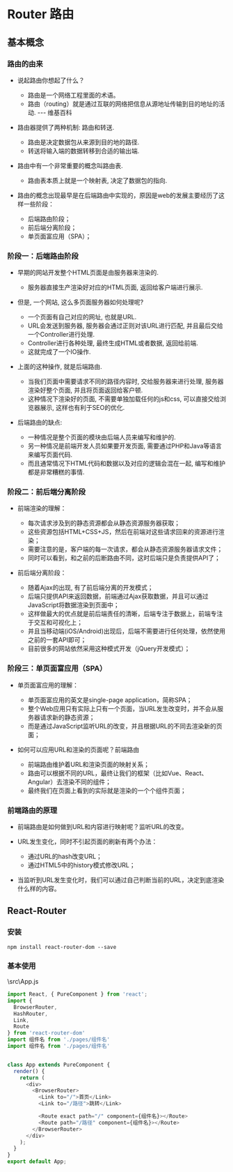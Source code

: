 # Router 路由

## 基本概念

### 路由的由来

* 说起路由你想起了什么？
  - 路由是一个网络工程里面的术语。
  - 路由（routing）就是通过互联的网络把信息从源地址传输到目的地址的活动. --- 维基百科

* 路由器提供了两种机制: 路由和转送.
  - 路由是决定数据包从来源到目的地的路径.
  - 转送将输入端的数据转移到合适的输出端.

* 路由中有一个非常重要的概念叫路由表.
  - 路由表本质上就是一个映射表, 决定了数据包的指向.

* 路由的概念出现最早是在后端路由中实现的，原因是web的发展主要经历了这样一些阶段：
  - 后端路由阶段；
  - 前后端分离阶段；
  - 单页面富应用（SPA）；

### 阶段一：后端路由阶段

* 早期的网站开发整个HTML页面是由服务器来渲染的. 
  - 服务器直接生产渲染好对应的HTML页面, 返回给客户端进行展示.

* 但是, 一个网站, 这么多页面服务器如何处理呢?
  - 一个页面有自己对应的网址, 也就是URL.
  - URL会发送到服务器, 服务器会通过正则对该URL进行匹配, 并且最后交给一个Controller进行处理.
  - Controller进行各种处理, 最终生成HTML或者数据, 返回给前端.
  - 这就完成了一个IO操作.

* 上面的这种操作, 就是后端路由.
  - 当我们页面中需要请求不同的路径内容时, 交给服务器来进行处理, 服务器渲染好整个页面, 并且将页面返回给客户顿.
  - 这种情况下渲染好的页面, 不需要单独加载任何的js和css, 可以直接交给浏览器展示, 这样也有利于SEO的优化.

* 后端路由的缺点:
  - 一种情况是整个页面的模块由后端人员来编写和维护的.
  - 另一种情况是前端开发人员如果要开发页面, 需要通过PHP和Java等语言来编写页面代码.
  - 而且通常情况下HTML代码和数据以及对应的逻辑会混在一起, 编写和维护都是非常糟糕的事情.

### 阶段二：前后端分离阶段

* 前端渲染的理解：
  - 每次请求涉及到的静态资源都会从静态资源服务器获取；
  - 这些资源包括HTML+CSS+JS，然后在前端对这些请求回来的资源进行渲染；
  - 需要注意的是，客户端的每一次请求，都会从静态资源服务器请求文件；
  - 同时可以看到，和之前的后断路由不同，这时后端只是负责提供API了；

* 前后端分离阶段：
  - 随着Ajax的出现, 有了前后端分离的开发模式；
  - 后端只提供API来返回数据，前端通过Ajax获取数据，并且可以通过JavaScript将数据渲染到页面中；
  - 这样做最大的优点就是前后端责任的清晰，后端专注于数据上，前端专注于交互和可视化上；
  - 并且当移动端(iOS/Android)出现后，后端不需要进行任何处理，依然使用之前的一套API即可；
  - 目前很多的网站依然采用这种模式开发（jQuery开发模式）；

### 阶段三：单页面富应用（SPA）

* 单页面富应用的理解：
  - 单页面富应用的英文是single-page application，简称SPA；
  - 整个Web应用只有实际上只有一个页面，当URL发生改变时，并不会从服务器请求新的静态资源；
  - 而是通过JavaScript监听URL的改变，并且根据URL的不同去渲染新的页面；

* 如何可以应用URL和渲染的页面呢？前端路由
  - 前端路由维护着URL和渲染页面的映射关系；
  - 路由可以根据不同的URL，最终让我们的框架（比如Vue、React、Angular）去渲染不同的组件；
  - 最终我们在页面上看到的实际就是渲染的一个个组件页面；

### 前端路由的原理

* 前端路由是如何做到URL和内容进行映射呢？监听URL的改变。

* URL发生变化，同时不引起页面的刷新有两个办法：
  - 通过URL的hash改变URL；
  - 通过HTML5中的history模式修改URL；

* 当监听到URL发生变化时，我们可以通过自己判断当前的URL，决定到底渲染什么样的内容。

## React-Router

### 安装

``npm install react-router-dom --save``

### 基本使用

\src\App.js

``` js
import React, { PureComponent } from 'react';
import {
  BrowserRouter,
  HashRouter,
  Link,
  Route
} from 'react-router-dom'
import 组件名 from './pages/组件名'
import 组件名 from './pages/组件名'


class App extends PureComponent {
  render() {
    return (
      <div>
        <BrowserRouter>
          <Link to="/">首页</Link>
          <Link to="/路径">跳转</Link>

          <Route exact path="/" component={组件名}></Route>
          <Route path="/路径" component={组件名}></Route>
        </BrowserRouter>
      </div>
    );
  }
}
export default App;
```
